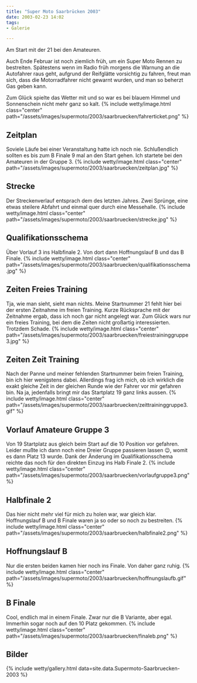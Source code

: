 ```yaml
---
title: "Super Moto Saarbrücken 2003"
date: 2003-02-23 14:02
tags: 
- Galerie

---
```

Am Start mit der 21 bei den Amateuren.

Auch Ende Februar ist noch ziemlich früh, um ein Super Moto Rennen zu bestreiten. Spätestens wenn im Radio früh morgens die Warnung an die Autofahrer raus geht, aufgrund der Reifglätte vorsichtig zu fahren, freut man sich, dass die Motorradfahrer nicht gewarnt wurden, und man so beherzt Gas geben kann.

Zum Glück spielte das Wetter mit und so war es bei blauem Himmel und Sonnenschein nicht mehr ganz so kalt. 
{% include wetty/image.html class="center" path="/assets/images/supermoto/2003/saarbruecken/fahrerticket.png" %}

<!--more-->

## Zeitplan
Soviele Läufe bei einer Veranstaltung hatte ich noch nie. Schlußendlich sollten es bis zum B Finale 9 mal an den Start gehen. Ich startete bei den Amateuren in der Gruppe 3. 
{% include wetty/image.html class="center" path="/assets/images/supermoto/2003/saarbruecken/zeitplan.jpg" %}

## Strecke
Der Streckenverlauf entsprach dem des letzten Jahres. Zwei Sprünge, eine etwas steilere Abfahrt und einmal quer durch eine Messehalle. 
{% include wetty/image.html class="center" path="/assets/images/supermoto/2003/saarbruecken/strecke.jpg" %}

## Qualifikationsschema
Über Vorlauf 3 ins Halbfinale 2. Von dort dann Hoffnungslauf B und das B Finale. 
{% include wetty/image.html class="center" path="/assets/images/supermoto/2003/saarbruecken/qualifikationsschema.jpg" %}

## Zeiten Freies Training
Tja, wie man sieht, sieht man nichts. Meine Startnummer 21 fehlt hier bei der ersten Zeitnahme im freien Training. Kurze Rücksprache mit der Zeitnahme ergab, dass ich noch gar nicht angelegt war. Zum Glück wars nur ein freies Training, bei dem die Zeiten nicht großartig interessierten. Trotzdem Schade. 
{% include wetty/image.html class="center" path="/assets/images/supermoto/2003/saarbruecken/freiestraininggruppe3.jpg" %}

## Zeiten Zeit Training
Nach der Panne und meiner fehlenden Startnummer beim freien Training, bin ich hier wenigstens dabei. Allerdings frag ich mich, ob ich wirklich die exakt gleiche Zeit in der gleichen Runde wie der Fahrer vor mir gefahren bin. Na ja, jedenfalls bringt mir das Startplatz 19 ganz links aussen. 
{% include wetty/image.html class="center" path="/assets/images/supermoto/2003/saarbruecken/zeittraininggruppe3.gif" %}

## Vorlauf Amateure Gruppe 3 
Von 19 Startplatz aus gleich beim Start auf die 10 Position vor gefahren. Leider mußte ich dann noch eine Dreier Gruppe passieren lassen :wink:, womit es dann Platz 13 wurde. Dank der Änderung im Qualifikationsschema reichte das noch für den direkten Einzug ins Halb Finale 2. 
{% include wetty/image.html class="center" path="/assets/images/supermoto/2003/saarbruecken/vorlaufgruppe3.png" %}

## Halbfinale 2
Das hier nicht mehr viel für mich zu holen war, war gleich klar. Hoffnungslauf B und B Finale waren ja so oder so noch zu bestreiten. 
{% include wetty/image.html class="center" path="/assets/images/supermoto/2003/saarbruecken/halbfinale2.png" %}

## Hoffnungslauf B
Nur die ersten beiden kamen hier noch ins Finale. Von daher ganz ruhig. 
{% include wetty/image.html class="center" path="/assets/images/supermoto/2003/saarbruecken/hoffnungslaufb.gif" %}

## B Finale
Cool, endlich mal in einem Finale. Zwar nur die B Variante, aber egal. Immerhin sogar noch auf den 10 Platz gekommen. 
{% include wetty/image.html class="center" path="/assets/images/supermoto/2003/saarbruecken/finaleb.png" %}

## Bilder

{% include wetty/gallery.html data=site.data.Supermoto-Saarbruecken-2003 %}